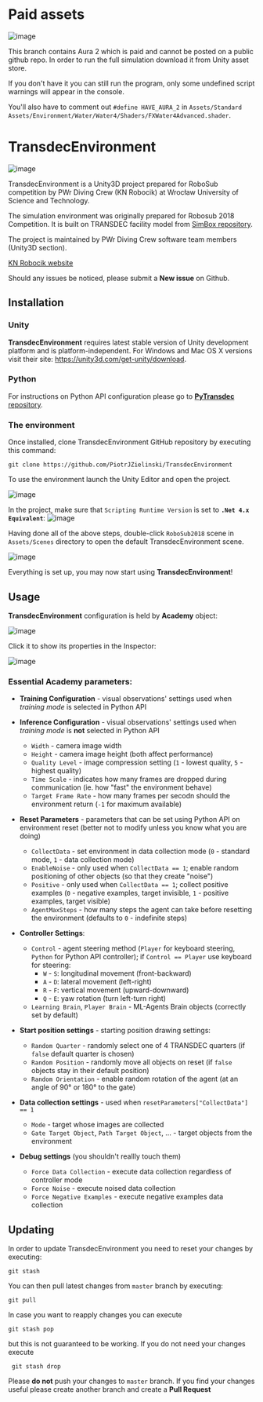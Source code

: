 # Paid assets

![image](https://i.ibb.co/8Pm1gQp/volumetric-3.gif)

This branch contains Aura 2 which is paid and cannot be posted on a public github repo. In order to run the full simulation download it from Unity asset store.

If you don't have it you can still run the program, only some undefined script warnings will appear in the console. 

You'll also have to comment out `#define HAVE_AURA_2` in `Assets/Standard Assets/Environment/Water/Water4/Shaders/FXWater4Advanced.shader`.

# TransdecEnvironment

![image](https://user-images.githubusercontent.com/23311513/53693770-1e5fbe00-3da5-11e9-8d21-36170c0b334d.png)

TransdecEnvironment is a Unity3D project prepared for RoboSub competition by PWr Diving Crew (KN Robocik) at Wrocław University of Science and Technology.

The simulation environment was originally prepared for Robosub 2018 Competition. It is built on TRANSDEC facility model from [SimBox repository](https://github.com/cantren/cantren.github.io).

The project is maintained by PWr Diving Crew software team members (Unity3D section).

[KN Robocik website](http://www.robocik.pwr.edu.pl/)

Should any issues be noticed, please submit a **New issue** on Github.

## Installation

### Unity
**TransdecEnvironment** requires latest stable version of Unity development platform and is platform-independent. For Windows and Mac OS X versions visit their site: https://unity3d.com/get-unity/download.

### Python
For instructions on Python API configuration please go to [**PyTransdec** repository](https://github.com/PiotrJZielinski/PyTransdec).

### The environment
Once installed, clone TransdecEnvironment GitHub repository by executing this command:

```git clone https://github.com/PiotrJZielinski/TransdecEnvironment```

To use the environment launch the Unity Editor and open the project.

![image](https://user-images.githubusercontent.com/23311513/53694275-cd53c800-3dac-11e9-95e2-1f3830b64635.png)

In the project, make sure that `Scripting Runtime Version` is set to **`.Net 4.x Equivalent`**:
![image](https://user-images.githubusercontent.com/23311513/53694528-6afcc680-3db0-11e9-8d1e-250390f7988f.png)

Having done all of the above steps, double-click `RoboSub2018` scene in `Assets/Scenes` directory to open the default TransdecEnvironment scene.

![image](https://user-images.githubusercontent.com/23311513/53694507-296c1b80-3db0-11e9-87df-822953e76585.png)

Everything is set up, you may now start using **TransdecEnvironment**!

## Usage

**TransdecEnvironment** configuration is held by **Academy** object:

![image](https://user-images.githubusercontent.com/23311513/53694612-9207c800-3db1-11e9-99b7-70c264d01e26.png)

Click it to show its properties in the Inspector:

![image](https://user-images.githubusercontent.com/23311513/53694634-ddba7180-3db1-11e9-97d6-8bfb218bc361.png)

### Essential Academy parameters:
  * **Training Configuration** - visual observations' settings used when *training mode* is selected in Python API
  * **Inference Configuration** - visual observations' settings used when *training mode* is **not** selected in Python API
    * `Width` - camera image width
    * `Height` - camera image height (both affect performance)
    * `Quality Level` - image compression setting (`1` - lowest quality, `5` - highest quality)
    * `Time Scale` - indicates how many frames are dropped during communication (ie. how "fast" the environment behave)
    * `Target Frame Rate` - how many frames per secodn should the environment return (`-1` for maximum available)
    
  * **Reset Parameters** - parameters that can be set using Python API on environment reset (better not to modify unless you know what you are doing)
    * `CollectData` - set environment in data collection mode (`0` - standard mode, `1` - data collection mode)
    * `EnableNoise` - only used when `CollectData == 1`; enable random positioning of other objects (so that they create "noise")
    * `Positive` - only used when `CollectData == 1`; collect positive examples (`0` - negative examples, target invisible, `1` - positive examples, target visible)
    * `AgentMaxSteps` - how many steps the agent can take before resetting the environment (defaults to `0` - indefinite steps)
    
  * **Controller Settings**:
    * `Control` - agent steering method (`Player` for keyboard steering, `Python` for Python API controller); if `Control == Player` use keyboard for steering:
      * `W` - `S`: longitudinal movement (front-backward)
      * `A` - `D`: lateral movement (left-right)
      * `R` - `F`: vertical movement (upward-downward)
      * `Q` - `E`: yaw rotation (turn left-turn right)
    * `Learning Brain`, `Player Brain` - ML-Agents Brain objects (correctly set by default)
    
  * **Start position settings** - starting position drawing settings:
    * `Random Quarter` - randomly select one of 4 TRANSDEC quarters (if `false` default quarter is chosen)
    * `Random Position` - randomly move all objects on reset (if `false` objects stay in their default position)
    * `Random Orientation` - enable random rotation of the agent (at an angle of 90° or 180° to the gate)
    
  * **Data collection settings** - used when `resetParameters["CollectData"] == 1`
    * `Mode` - target whose images are collected
    * `Gate Target Object`, `Path Target Object`, ... - target objects from the environment
    
  * **Debug settings** (you shouldn't reallly touch them)
    * `Force Data Collection` - execute data collection regardless of controller mode
    * `Force Noise` - execute noised data collection
    * `Force Negative Examples` - execute negative examples data collection
    
## Updating
In order to update TransdecEnvironment you need to reset your changes by executing:

```git stash```

You can then pull latest changes from `master` branch by executing:

```git pull```

In case you want to reapply changes you can execute

```git stash pop```

but this is not guaranteed to be working. If you do not need your changes execute

``` git stash drop```

Please **do not** push your changes to `master` branch. If you find your changes useful please create another branch and create a **Pull Request**

